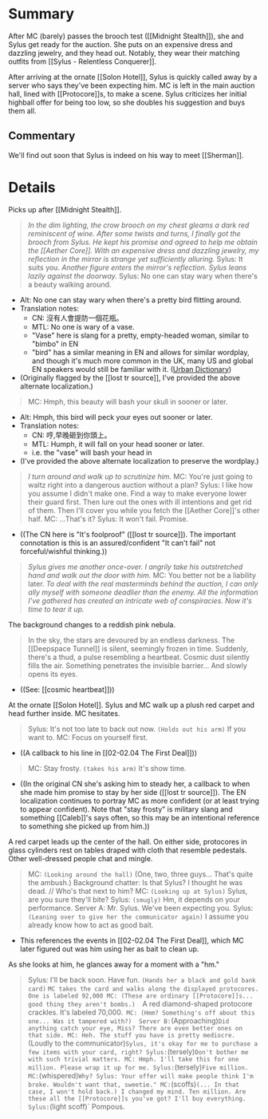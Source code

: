 # Summary
After MC (barely) passes the brooch test ([[Midnight Stealth]]), she and Sylus get ready for the auction. She puts on an expensive dress and dazzling jewelry, and they head out. Notably, they wear their matching outfits from [[Sylus - Relentless Conquerer]].

After arriving at the ornate [[Solon Hotel]], Sylus is quickly called away by a server who says they've been expecting him. MC is left in the main auction hall, lined with [[Protocore]]s, to make a scene. Sylus criticizes her initial highball offer for being too low, so she doubles his suggestion and buys them all.
## Commentary
We'll find out soon that Sylus is indeed on his way to meet [[Sherman]].

# Details
Picks up after [[Midnight Stealth]].

>*In the dim lighting, the crow brooch on my chest gleams a dark red reminiscent of wine. After some twists and turns, I finally got the brooch from Sylus. He kept his promise and agreed to help me obtain the [[Aether Core]]. With an expensive dress and dazzling jewelry, my reflection in the mirror is strange yet sufficiently alluring.*
>Sylus: It suits you.
>*Another figure enters the mirror's reflection. Sylus leans lazily against the doorway.*
>Sylus: No one can stay wary when there's a beauty walking around.
* Alt: No one can stay wary when there's a pretty bird flitting around.
* Translation notes:
	* CN: 沒有人會提防一個花瓶。
	* MTL: No one is wary of a vase.
	* "Vase" here is slang for a pretty, empty-headed woman, similar to "bimbo" in EN
	* "bird" has a similar meaning in EN and allows for similar wordplay, and though it's much more common in the UK, many US and global EN speakers would still be familiar with it. ([Urban Dictionary](https://www.urbandictionary.com/define.php?term=bird))
* (Originally flagged by the [[lost tr source]], I've provided the above alternate localization.)
> MC: Hmph, this beauty will bash your skull in sooner or later.
* Alt: Hmph, this bird will peck your eyes out sooner or later.
* Translation notes:
	* CN: 哼,早晚砸到你頭上。
	* MTL: Humph, it will fall on your head sooner or later.
	* i.e. the "vase" will bash your head in
* (I've provided the above alternate localization to preserve the wordplay.)

> *I turn around and walk up to scrutinize him.*
> MC: You're just going to waltz right into a dangerous auction without a plan?
> Sylus: I like how you assume I didn't make one. Find a way to make everyone lower their guard first. Then lure out the ones with ill intentions and get rid of them. Then I'll cover you while you fetch the [[Aether Core]]'s other half.
> MC: ...That's it?
> Sylus: It won't fail. Promise.
* ((The CN here is "It's foolproof" ([[lost tr source]]). The important connotation is this is an assured/confident "It can't fail" not forceful/wishful thinking.))

> *Sylus gives me another once-over. I angrily take his outstretched hand and walk out the door with him.*
> MC: You better not be a liability later.
> *To deal with the real masterminds behind the auction, I can only ally myself with someone deadlier than the enemy. All the information I've gathered has created an intricate web of conspiracies. Now it's time to tear it up.*

The background changes to a reddish pink nebula.
> In the sky, the stars are devoured by an endless darkness.
> The [[Deepspace Tunnel]] is silent, seemingly frozen in time. Suddenly, there's a thud, a pulse resembling a heartbeat.
> Cosmic dust silently fills the air. Something penetrates the invisible barrier...
> And slowly opens its eyes.
* ((See: [[cosmic heartbeat]]))

At the ornate [[Solon Hotel]]. Sylus and MC walk up a plush red carpet and head further inside. MC hesitates.
> Sylus: It's not too late to back out now. `(Holds out his arm)` If you want to.
> MC: Focus on yourself first.
* ((A callback to his line in [[02-02.04 The First Deal]]))
 > MC: Stay frosty. `(takes his arm)` It's show time.
* ((In the original CN she's asking him to steady her, a callback to when she made him promise to stay by her side ([[lost tr source]]). The EN localization continues to portray MC as more confident (or at least trying to appear confident). Note that "stay frosty" is military slang and something [[Caleb]]'s says often, so this may be an intentional reference to something she picked up from him.))

A red carpet leads up the center of the hall. On either side, protocores in glass cylinders rest on tables draped with cloth that resemble pedestals. Other well-dressed people chat and mingle.

> MC: `(Looking around the hall)` (One, two, three guys... That's quite the ambush.)
> Background chatter: Is that Sylus? I thought he was dead. // Who's that next to him?
> MC: `(Looking up at Sylus)` Sylus, are you sure they'll bite?
> Sylus: `(smugly)` Hm, it depends on your performance.
> Server A: Mr. Sylus. We've been expecting you.
> Sylus: `(Leaning over to give her the communicator again)` I assume you already know how to act as good bait.
* This references the events in [[02-02.04 The First Deal]], which MC later figured out was him using her as bait to clean up.

As she looks at him, he glances away for a moment with a "hm."
> Sylus: I'll be back soon. Have fun. `(Hands her a black and gold bank card)`
> `MC takes the card and walks along the displayed protocores. One is labeled 92,000
> MC: (These are ordinary [[Protocore]]s... good thing they aren't bombs.) 
> `A red diamond-shaped protocore crackles. It's labeled 70,000.` 
> MC: (Hmm? Something's off about this one... Was it tampered with?) 
> Server B: `(Approaching)` Did anything catch your eye, Miss? There are even better ones on that side.
> MC: Heh. The stuff you have is pretty mediocre. `(Loudly to the communicator)` Sylus, it's okay for me to purchase a few items with your card, right?
> Sylus: `(tersely)` Don't bother me with such trivial matters.
> MC: Hmph. I'll take this for one million. Please wrap it up for me.
> Sylus: `(tersely)` Five million.
> MC: `(whispered)` Why?
> Sylus: Your offer will make people think I'm broke. Wouldn't want that, sweetie."
> MC: `(scoffs)` (... In that case, I won't hold back.) I changed my mind. Ten million. Are these all the [[Protocore]]s you've got? I'll buy everything.
> Sylus: `(light scoff)` Pompous.

